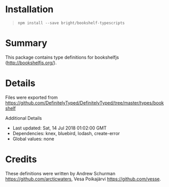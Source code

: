 # Installation
> `npm install --save bright/bookshelf-typescripts`

# Summary
This package contains type definitions for bookshelfjs (http://bookshelfjs.org/).

# Details
Files were exported from https://github.com/DefinitelyTyped/DefinitelyTyped/tree/master/types/bookshelf

Additional Details
 * Last updated: Sat, 14 Jul 2018 01:02:00 GMT
 * Dependencies: knex, bluebird, lodash, create-error
 * Global values: none

# Credits
These definitions were written by Andrew Schurman <https://github.com/arcticwaters>, Vesa Poikajärvi <https://github.com/vesse>.
